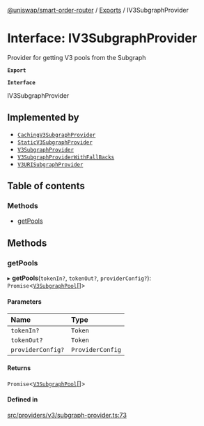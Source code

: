 [@uniswap/smart-order-router](../README.md) / [Exports](../modules.md) / IV3SubgraphProvider

# Interface: IV3SubgraphProvider

Provider for getting V3 pools from the Subgraph

**`Export`**

**`Interface`**

IV3SubgraphProvider

## Implemented by

- [`CachingV3SubgraphProvider`](../classes/CachingV3SubgraphProvider.md)
- [`StaticV3SubgraphProvider`](../classes/StaticV3SubgraphProvider.md)
- [`V3SubgraphProvider`](../classes/V3SubgraphProvider.md)
- [`V3SubgraphProviderWithFallBacks`](../classes/V3SubgraphProviderWithFallBacks.md)
- [`V3URISubgraphProvider`](../classes/V3URISubgraphProvider.md)

## Table of contents

### Methods

- [getPools](IV3SubgraphProvider.md#getpools)

## Methods

### getPools

▸ **getPools**(`tokenIn?`, `tokenOut?`, `providerConfig?`): `Promise`<[`V3SubgraphPool`](V3SubgraphPool.md)[]\>

#### Parameters

| Name | Type |
| :------ | :------ |
| `tokenIn?` | `Token` |
| `tokenOut?` | `Token` |
| `providerConfig?` | `ProviderConfig` |

#### Returns

`Promise`<[`V3SubgraphPool`](V3SubgraphPool.md)[]\>

#### Defined in

[src/providers/v3/subgraph-provider.ts:73](https://github.com/Uniswap/smart-order-router/blob/10190c3/src/providers/v3/subgraph-provider.ts#L73)
